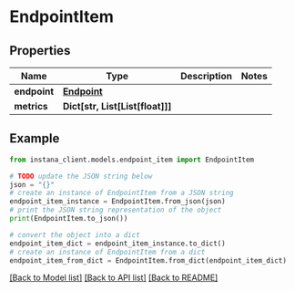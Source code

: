 # EndpointItem


## Properties

Name | Type | Description | Notes
------------ | ------------- | ------------- | -------------
**endpoint** | [**Endpoint**](Endpoint.md) |  | 
**metrics** | **Dict[str, List[List[float]]]** |  | 

## Example

```python
from instana_client.models.endpoint_item import EndpointItem

# TODO update the JSON string below
json = "{}"
# create an instance of EndpointItem from a JSON string
endpoint_item_instance = EndpointItem.from_json(json)
# print the JSON string representation of the object
print(EndpointItem.to_json())

# convert the object into a dict
endpoint_item_dict = endpoint_item_instance.to_dict()
# create an instance of EndpointItem from a dict
endpoint_item_from_dict = EndpointItem.from_dict(endpoint_item_dict)
```
[[Back to Model list]](../README.md#documentation-for-models) [[Back to API list]](../README.md#documentation-for-api-endpoints) [[Back to README]](../README.md)


